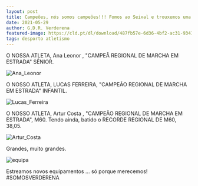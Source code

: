 ```yaml
---
layout: post
title: Campeões, nós somos campeões!!! Fomos ao Seixal e trouxemos uma mão cheia de prémios!
date: 2021-05-29
author: G.D.R. Verderena
featured-image: https://cld.pt/dl/download/487fb57e-6d36-4bf2-ac31-9341ffd64fab/campeao_lucas_ferreira.jpg
tags: desporto atletismo 
---
```


O NOSSA ATLETA, Ana Leonor , "CAMPEÃ REGIONAL DE MARCHA EM ESTRADA" SÊNIOR.

![Ana_Leonor](https://cld.pt/dl/download/d1a50045-9ab8-49be-a997-396b7a508ab5/campea_ana_leonor.jpg)

O NOSSO ATLETA, LUCAS FERREIRA, "CAMPEÃO REGIONAL DE MARCHA EM ESTRADA" INFANTIL.

![Lucas_Ferreira](https://cld.pt/dl/download/487fb57e-6d36-4bf2-ac31-9341ffd64fab/campeao_lucas_ferreira.jpg)

O NOSSO ATLETA, Artur Costa , "CAMPEÃO REGIONAL DE MARCHA EM ESTRADA", M60. Tendo ainda, batido o RECORDE REGIONAL DE M60, 38,05.

![Artur_Costa](https://cld.pt/dl/download/36f363a5-133b-4a17-b769-ceb3c13a7e85/campeao_artur_costa.jpg)

Grandes, muito grandes.

![equipa](https://cld.pt/dl/download/11a6fd79-ca0a-417e-886a-e8fb85b043b6/campeas.jpg)

Estreamos novos equipamentos ... só porque merecemos! #SOMOSVERDERENA
